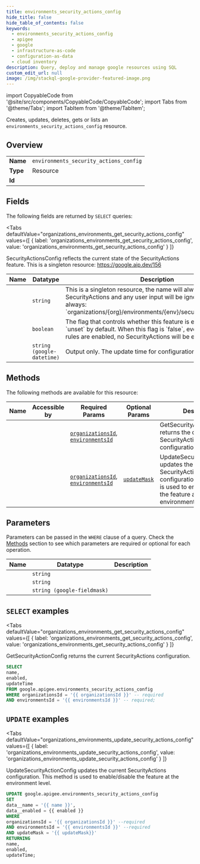 ```yaml
--- 
title: environments_security_actions_config
hide_title: false
hide_table_of_contents: false
keywords:
  - environments_security_actions_config
  - apigee
  - google
  - infrastructure-as-code
  - configuration-as-data
  - cloud inventory
description: Query, deploy and manage google resources using SQL
custom_edit_url: null
image: /img/stackql-google-provider-featured-image.png
---
```


import CopyableCode from '@site/src/components/CopyableCode/CopyableCode';
import Tabs from '@theme/Tabs';
import TabItem from '@theme/TabItem';

Creates, updates, deletes, gets or lists an <code>environments_security_actions_config</code> resource.

## Overview
<table><tbody>
<tr><td><b>Name</b></td><td><code>environments_security_actions_config</code></td></tr>
<tr><td><b>Type</b></td><td>Resource</td></tr>
<tr><td><b>Id</b></td><td><CopyableCode code="google.apigee.environments_security_actions_config" /></td></tr>
</tbody></table>

## Fields

The following fields are returned by `SELECT` queries:

<Tabs
    defaultValue="organizations_environments_get_security_actions_config"
    values={[
        { label: 'organizations_environments_get_security_actions_config', value: 'organizations_environments_get_security_actions_config' }
    ]}
>
<TabItem value="organizations_environments_get_security_actions_config">

SecurityActionsConfig reflects the current state of the SecurityActions feature. This is a singleton resource: https://google.aip.dev/156

<table>
<thead>
    <tr>
    <th>Name</th>
    <th>Datatype</th>
    <th>Description</th>
    </tr>
</thead>
<tbody>
<tr>
    <td><CopyableCode code="name" /></td>
    <td><code>string</code></td>
    <td>This is a singleton resource, the name will always be set by SecurityActions and any user input will be ignored. The name is always: `organizations/&#123;org&#125;/environments/&#123;env&#125;/security_actions_config`</td>
</tr>
<tr>
    <td><CopyableCode code="enabled" /></td>
    <td><code>boolean</code></td>
    <td>The flag that controls whether this feature is enabled. This is `unset` by default. When this flag is `false`, even if individual rules are enabled, no SecurityActions will be enforced.</td>
</tr>
<tr>
    <td><CopyableCode code="updateTime" /></td>
    <td><code>string (google-datetime)</code></td>
    <td>Output only. The update time for configuration.</td>
</tr>
</tbody>
</table>
</TabItem>
</Tabs>

## Methods

The following methods are available for this resource:

<table>
<thead>
    <tr>
    <th>Name</th>
    <th>Accessible by</th>
    <th>Required Params</th>
    <th>Optional Params</th>
    <th>Description</th>
    </tr>
</thead>
<tbody>
<tr>
    <td><a href="#organizations_environments_get_security_actions_config"><CopyableCode code="organizations_environments_get_security_actions_config" /></a></td>
    <td><CopyableCode code="select" /></td>
    <td><a href="#parameter-organizationsId"><code>organizationsId</code></a>, <a href="#parameter-environmentsId"><code>environmentsId</code></a></td>
    <td></td>
    <td>GetSecurityActionConfig returns the current SecurityActions configuration.</td>
</tr>
<tr>
    <td><a href="#organizations_environments_update_security_actions_config"><CopyableCode code="organizations_environments_update_security_actions_config" /></a></td>
    <td><CopyableCode code="update" /></td>
    <td><a href="#parameter-organizationsId"><code>organizationsId</code></a>, <a href="#parameter-environmentsId"><code>environmentsId</code></a></td>
    <td><a href="#parameter-updateMask"><code>updateMask</code></a></td>
    <td>UpdateSecurityActionConfig updates the current SecurityActions configuration. This method is used to enable/disable the feature at the environment level.</td>
</tr>
</tbody>
</table>

## Parameters

Parameters can be passed in the `WHERE` clause of a query. Check the [Methods](#methods) section to see which parameters are required or optional for each operation.

<table>
<thead>
    <tr>
    <th>Name</th>
    <th>Datatype</th>
    <th>Description</th>
    </tr>
</thead>
<tbody>
<tr id="parameter-environmentsId">
    <td><CopyableCode code="environmentsId" /></td>
    <td><code>string</code></td>
    <td></td>
</tr>
<tr id="parameter-organizationsId">
    <td><CopyableCode code="organizationsId" /></td>
    <td><code>string</code></td>
    <td></td>
</tr>
<tr id="parameter-updateMask">
    <td><CopyableCode code="updateMask" /></td>
    <td><code>string (google-fieldmask)</code></td>
    <td></td>
</tr>
</tbody>
</table>

## `SELECT` examples

<Tabs
    defaultValue="organizations_environments_get_security_actions_config"
    values={[
        { label: 'organizations_environments_get_security_actions_config', value: 'organizations_environments_get_security_actions_config' }
    ]}
>
<TabItem value="organizations_environments_get_security_actions_config">

GetSecurityActionConfig returns the current SecurityActions configuration.

```sql
SELECT
name,
enabled,
updateTime
FROM google.apigee.environments_security_actions_config
WHERE organizationsId = '{{ organizationsId }}' -- required
AND environmentsId = '{{ environmentsId }}' -- required;
```
</TabItem>
</Tabs>


## `UPDATE` examples

<Tabs
    defaultValue="organizations_environments_update_security_actions_config"
    values={[
        { label: 'organizations_environments_update_security_actions_config', value: 'organizations_environments_update_security_actions_config' }
    ]}
>
<TabItem value="organizations_environments_update_security_actions_config">

UpdateSecurityActionConfig updates the current SecurityActions configuration. This method is used to enable/disable the feature at the environment level.

```sql
UPDATE google.apigee.environments_security_actions_config
SET 
data__name = '{{ name }}',
data__enabled = {{ enabled }}
WHERE 
organizationsId = '{{ organizationsId }}' --required
AND environmentsId = '{{ environmentsId }}' --required
AND updateMask = '{{ updateMask}}'
RETURNING
name,
enabled,
updateTime;
```
</TabItem>
</Tabs>
